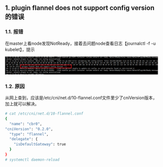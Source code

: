 ## 1. plugin flannel does not support config version的错误

### 1.1. 报错  

在master上看node发现NotReady，接着去问题node查看日志【journalctl -f -u kubelet】，提示  

![](_v_images/20200530205924158_13511.png)  

### 1.2. 原因  

从网上查到，应该是/etc/cni/net.d/10-flannel.conf文件里少了cniVersion版本，加上就可以解决。  

```bash
# cat /etc/cni/net.d/10-flannel.conf
{
  "name": "cbr0",
"cniVersion": "0.2.0",
  "type": "flannel",
  "delegate": {
    "isDefaultGateway": true
  }
}
# systemctl daemon-reload
```